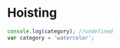 # Hoisting

```javascript
console.log(category); //undefined
var category = 'watercolor';
```
<!--stackedit_data:
eyJoaXN0b3J5IjpbLTE0ODczNjM0NywyODcwMjI4NzEsMTQ3Nz
E1OTAwNl19
-->